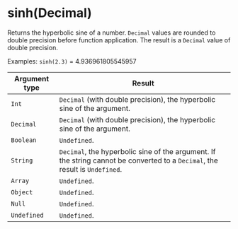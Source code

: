 # sinh\(Decimal\)<a name="math-sinh"></a>

Returns the hyperbolic sine of a number\. `Decimal` values are rounded to double precision before function application\. The result is a `Decimal` value of double precision\. 

Examples: `sinh(2.3)` = 4\.936961805545957


| Argument type | Result | 
| --- | --- | 
|  `Int`  |  `Decimal` \(with double precision\), the hyperbolic sine of the argument\.  | 
|  `Decimal`  |  `Decimal` \(with double precision\), the hyperbolic sine of the argument\.  | 
|  `Boolean`  |  `Undefined`\.  | 
|  `String`  |  `Decimal`, the hyperbolic sine of the argument\. If the string cannot be converted to a `Decimal`, the result is `Undefined`\.  | 
|  `Array`  |  `Undefined`\.  | 
|  `Object`  |  `Undefined`\.  | 
|  `Null`  |  `Undefined`\.  | 
|  `Undefined`  |  `Undefined`\.  | 